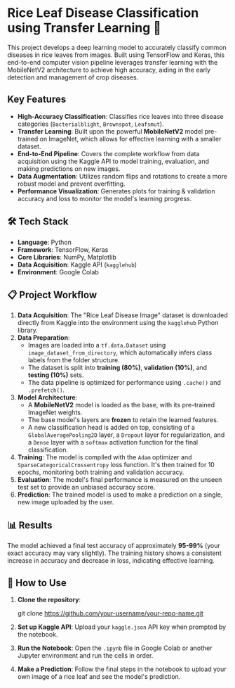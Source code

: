 

# Rice Leaf Disease Classification using Transfer Learning 🌾

This project develops a deep learning model to accurately classify common diseases in rice leaves from images. Built using TensorFlow and Keras, this end-to-end computer vision pipeline leverages transfer learning with the MobileNetV2 architecture to achieve high accuracy, aiding in the early detection and management of crop diseases.



## Key Features

  * **High-Accuracy Classification**: Classifies rice leaves into three disease categories (`Bacterialblight`, `Brownspot`, `Leafsmut`).
  * **Transfer Learning**: Built upon the powerful **MobileNetV2** model pre-trained on ImageNet, which allows for effective learning with a smaller dataset.
  * **End-to-End Pipeline**: Covers the complete workflow from data acquisition using the Kaggle API to model training, evaluation, and making predictions on new images.
  * **Data Augmentation**: Utilizes random flips and rotations to create a more robust model and prevent overfitting.
  * **Performance Visualization**: Generates plots for training & validation accuracy and loss to monitor the model's learning progress.



## 🛠️ Tech Stack

  * **Language**: Python
  * **Framework**: TensorFlow, Keras
  * **Core Libraries**: NumPy, Matplotlib
  * **Data Acquisition**: Kaggle API (`kagglehub`)
  * **Environment**: Google Colab



## 📋 Project Workflow

1.  **Data Acquisition**: The "Rice Leaf Disease Image" dataset is downloaded directly from Kaggle into the environment using the `kagglehub` Python library.
2.  **Data Preparation**:
      * Images are loaded into a `tf.data.Dataset` using `image_dataset_from_directory`, which automatically infers class labels from the folder structure.
      * The dataset is split into **training (80%)**, **validation (10%)**, and **testing (10%)** sets.
      * The data pipeline is optimized for performance using `.cache()` and `.prefetch()`.
3.  **Model Architecture**:
      * A **MobileNetV2** model is loaded as the base, with its pre-trained ImageNet weights.
      * The base model's layers are **frozen** to retain the learned features.
      * A new classification head is added on top, consisting of a `GlobalAveragePooling2D` layer, a `Dropout` layer for regularization, and a `Dense` layer with a `softmax` activation function for the final classification.
4.  **Training**: The model is compiled with the `Adam` optimizer and `SparseCategoricalCrossentropy` loss function. It's then trained for 10 epochs, monitoring both training and validation accuracy.
5.  **Evaluation**: The model's final performance is measured on the unseen test set to provide an unbiased accuracy score.
6.  **Prediction**: The trained model is used to make a prediction on a single, new image uploaded by the user.



## 📊 Results

The model achieved a final test accuracy of approximately **95-99%** (your exact accuracy may vary slightly). The training history shows a consistent increase in accuracy and decrease in loss, indicating effective learning.



## 🚀 How to Use

1.  **Clone the repository**:
   
    git clone https://github.com/your-username/your-repo-name.git
   
2.  **Set up Kaggle API**: Upload your `kaggle.json` API key when prompted by the notebook.
3.  **Run the Notebook**: Open the `.ipynb` file in Google Colab or another Jupyter environment and run the cells in order.
4.  **Make a Prediction**: Follow the final steps in the notebook to upload your own image of a rice leaf and see the model's prediction.
